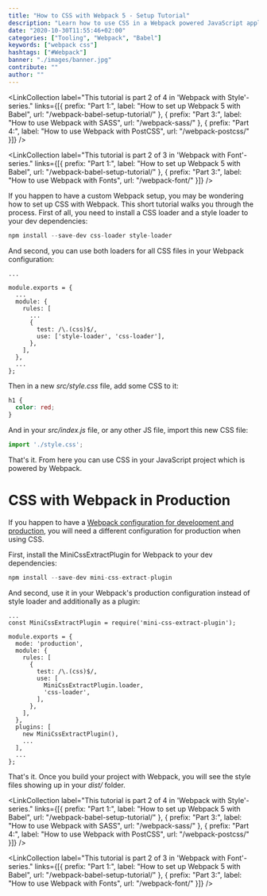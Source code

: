 ```yaml
---
title: "How to CSS with Webpack 5 - Setup Tutorial"
description: "Learn how to use CSS in a Webpack powered JavaScript application ..."
date: "2020-10-30T11:55:46+02:00"
categories: ["Tooling", "Webpack", "Babel"]
keywords: ["webpack css"]
hashtags: ["#Webpack"]
banner: "./images/banner.jpg"
contribute: ""
author: ""
---
```


<Sponsorship />

<LinkCollection label="This tutorial is part 2 of 4 in 'Webpack with Style'-series." links={[{ prefix: "Part 1:", label: "How to set up Webpack 5 with Babel", url: "/webpack-babel-setup-tutorial/" }, { prefix: "Part 3:", label: "How to use Webpack with SASS", url: "/webpack-sass/" }, { prefix: "Part 4:", label: "How to use Webpack with PostCSS", url: "/webpack-postcss/" }]} />

<LinkCollection label="This tutorial is part 2 of 3 in 'Webpack with Font'-series." links={[{ prefix: "Part 1:", label: "How to set up Webpack 5 with Babel", url: "/webpack-babel-setup-tutorial/" }, { prefix: "Part 3:", label: "How to use Webpack with Fonts", url: "/webpack-font/" }]} />

If you happen to have a custom Webpack setup, you may be wondering how to set up CSS with Webpack. This short tutorial walks you through the process. First of all, you need to install a CSS loader and a style loader to your dev dependencies:

```javascript
npm install --save-dev css-loader style-loader
```

And second, you can use both loaders for all CSS files in your Webpack configuration:

```javascript{8-11}
...

module.exports = {
  ...
  module: {
    rules: [
      ...
      {
        test: /\.(css)$/,
        use: ['style-loader', 'css-loader'],
      },
    ],
  },
  ...
};
```

Then in a new *src/style.css* file, add some CSS to it:

```css
h1 {
  color: red;
}
```

And in your *src/index.js* file, or any other JS file, import this new CSS file:

```javascript
import './style.css';
```

That's it. From here you can use CSS in your JavaScript project which is powered by Webpack.

# CSS with Webpack in Production

If you happen to have a [Webpack configuration for development and production](/webpack-advanced-setup-tutorial/), you will need a different configuration for production when using CSS.

First, install the MiniCssExtractPlugin for Webpack to your dev dependencies:

```javascript
npm install --save-dev mini-css-extract-plugin
```

And second, use it in your Webpack's production configuration instead of style loader and additionally as a plugin:

```javascript{2,11,18}
...
const MiniCssExtractPlugin = require('mini-css-extract-plugin');

module.exports = {
  mode: 'production',
  module: {
    rules: [
      {
        test: /\.(css)$/,
        use: [
          MiniCssExtractPlugin.loader,
          'css-loader',
        ],
      },
    ],
  },
  plugins: [
    new MiniCssExtractPlugin(),
    ...
  ],
  ...
};
```

That's it. Once you build your project with Webpack, you will see the style files showing up in your *dist/* folder.

<LinkCollection label="This tutorial is part 2 of 4 in 'Webpack with Style'-series." links={[{ prefix: "Part 1:", label: "How to set up Webpack 5 with Babel", url: "/webpack-babel-setup-tutorial/" }, { prefix: "Part 3:", label: "How to use Webpack with SASS", url: "/webpack-sass/" }, { prefix: "Part 4:", label: "How to use Webpack with PostCSS", url: "/webpack-postcss/" }]} />

<LinkCollection label="This tutorial is part 2 of 3 in 'Webpack with Font'-series." links={[{ prefix: "Part 1:", label: "How to set up Webpack 5 with Babel", url: "/webpack-babel-setup-tutorial/" }, { prefix: "Part 3:", label: "How to use Webpack with Fonts", url: "/webpack-font/" }]} />
